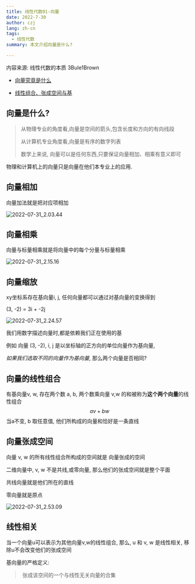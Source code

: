 ```yaml
---
title: 线性代数01-向量
date: 2022-7-30
author: czj
lang: zh-cn
tags:
  - 线性代数
summary: 本文介绍向量是什么?

---
```


内容来源: 线性代数的本质 3Bule1Brown

- [向量究竟是什么](https://www.bilibili.com/video/BV1ys411472E)

- [线性组合、张成空间与基](https://www.bilibili.com/video/BV1ys411472E)

## 向量是什么?

> 从物理专业的角度看,向量是空间的箭头,包含长度和方向的有向线段
>
> 从计算机专业角度看,向量是有序的数字列表
>
> 数学上来说, 向量可以是任何东西,只要保证向量相加、相乘有意义即可

物理和计算机上的向量只是向量在他们本专业上的应用. 



## 向量相加

向量加法就是把对应项相加

![2022-07-31_2.03.44](~@images/2022-07-31_2.03.44.png)



## 向量相乘

向量与标量相乘就是将向量中的每个分量与标量相乘

![2022-07-31_2.15.16](~@images/2022-07-31_2.15.16.png)



## 向量缩放

xy坐标系存在基向量i, j, 任何向量都可以通过对基向量的变换得到

(3, -2) = 3i + -2j

![2022-07-31_2.24.57](~@images/2022-07-31_2.24.57.png)

我们用数字描述向量时,都是依赖我们正在使用的基

例如 向量 (3, -2), i, j 是以坐标轴的正方向的单位向量作为基向量, 

*如果我们选取不同的向量作为基向量*, 那么两个向量是否相同?



## 向量的线性组合

有基向量v, w, 存在两个数 a, b, 两个数乘向量 v,w 的和被称为**这个两个向量**的线性组合
$$
av + bw
$$
当a不变, b 取任意值, 他们所构成的向量和恰好是一条直线

## 向量张成空间

向量 v, w 的所有线性组合所构成的空间就是 向量张成的空间

二维向量中, v, w 不是共线,或零向量, 那么他们的张成空间就是整个平面

共线向量就是他们所在的直线

零向量就是原点

![2022-07-31_2.53.09](~@images/2022-07-31_2.53.09.png)



## 线性相关

当一个向量u可以表示为其他向量v,w的线性组合, 那么, u 和 v, w 是线性相关, 移除u不会改变他们的张成空间



基向量的严格定义:

> ​	张成该空间的一个与线性无关向量的合集

